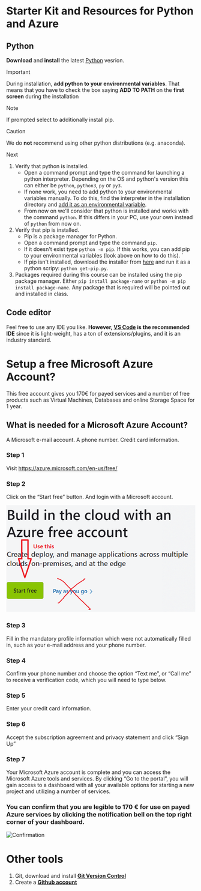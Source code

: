 # Starter Kit and Resources for Python and Azure 
## Python
**Download** and **install** the latest [Python](https://www.python.org/downloads/) vesrion.

> [!IMPORTANT]  
> During installation, **add python to your environmental variables**. That means that you have to check the box saying **ADD TO PATH** on the **first screen** during the installation

> [!NOTE]
> If prompted select to additionally install pip.

> [!CAUTION]
> We do **not** recommend using other python distributions (e.g. anaconda). 

Next

1. Verify that python is installed.
    - Open a command prompt and type the command for launching a python interpreter. Depending on the OS and python's version this can either be `python`, `python3`, `py` or `py3`.
    - If none work, you need to add python to your environmental variables manually. To do this, find the interpreter in the installation directory and [add it as an environmental variable](https://www.computerhope.com/issues/ch000549.htm).
    - From now on we'll consider that python is installed and works with the command `python`. If this differs in your PC, use your own instead of `python` from now on.
2. Verify that pip is installed.
    - Pip is a package manager for Python.
    - Open a command prompt and type the command `pip`.
    - If it doesn't exist type `python -m pip`. If this works, you can add pip to your environmental variables (look above on how to do this). `
    - If pip isn't installed, download the installer from [here](https://bootstrap.pypa.io/get-pip.py) and run it as a python scripy: `python get-pip.py`.
3. Packages required during this course can be installed using the pip package manager. Either `pip install package-name` or `python -m pip install package-name`. Any package that is required will be pointed out and installed in class.

## Code editor
Feel free to use any IDE you like. **However, [VS Code](https://code.visualstudio.com/) is the recommended IDE** since it is light-weight, has a ton of extensions/plugins, and it is an industry standard. 

# Setup a free Microsoft Azure Account?

This free account gives you 170€ for payed services and a number of free products such as Virtual Machines, Databases and online Storage Space for 1 year.

## What is needed for a Microsoft Azure Account?

A Microsoft e-mail account.
A phone number.
Credit card information.
 
### Step 1 
Visit https://azure.microsoft.com/en-us/free/
 
### Step 2
Click on the “Start free” button.
And login with a Microsoft account.

![Confirmation](https://github.com/codehub-learn/development-environment-setup/blob/main/images/azure-how-to-register.png?raw=true)


### Step 3
Fill in the mandatory profile information which were not automatically filled in, such as your e-mail address and your phone number.
 
### Step 4
Confirm your phone number and choose the option “Text me”, or “Call me” to receive a verification code, which you will need to type below. 

### Step 5	
Enter your credit card information.

### Step 6
Accept the subscription agreement and privacy statement and click “Sign Up”

### Step 7
Your Microsoft Azure account is complete and you can access the Microsoft Azure tools and services. By clicking “Go to the portal”, you will gain access to a dashboard with all your available options for starting a new project and utilizing a number of services.

### You can confirm that you are legible to 170 € for use on payed Azure services by clicking the notification bell on the top right corner of your dashboard.

![Confirmation](https://github.com/codehub-learn/development-environment-setup/blob/main/images/Azure_Trial_Confimrmation.png?raw=true)


# Other tools
1. Git, download and install **[Git Version Control](https://git-scm.com/downloads)**
2. Create a **[Github account](https://github.com/join)**
